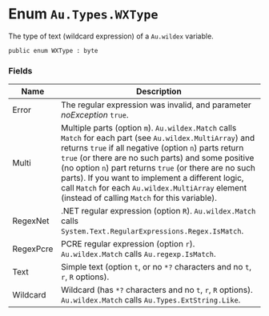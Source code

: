# Enum `Au.Types.WXType`

The type of text (wildcard expression) of a `Au.wildex` variable.

```
public enum WXType : byte
```

### Fields

| Name | Description |
| --- | --- |
| Error | The regular expression was invalid, and parameter *noException* `true`. |
| Multi | Multiple parts (option `m`). `Au.wildex.Match` calls `Match` for each part (see `Au.wildex.MultiArray`) and returns `true` if all negative (option `n`) parts return `true` (or there are no such parts) and some positive (no option `n`) part returns `true` (or there are no such parts). If you want to implement a different logic, call `Match` for each `Au.wildex.MultiArray` element (instead of calling `Match` for this variable). |
| RegexNet | .NET regular expression (option `R`). `Au.wildex.Match` calls `System.Text.RegularExpressions.Regex.IsMatch`. |
| RegexPcre | PCRE regular expression (option `r`). `Au.wildex.Match` calls `Au.regexp.IsMatch`. |
| Text | Simple text (option `t`, or no `*?` characters and no `t`, `r`, `R` options). |
| Wildcard | Wildcard (has `*?` characters and no `t`, `r`, `R` options). `Au.wildex.Match` calls `Au.Types.ExtString.Like`. |